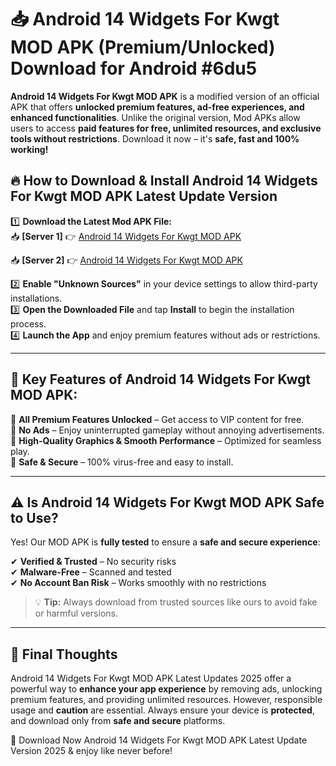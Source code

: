 # 📥 Android 14 Widgets For Kwgt MOD APK (Premium/Unlocked) Download for Android #6du5

**Android 14 Widgets For Kwgt MOD APK** is a modified version of an official APK that offers **unlocked premium features, ad-free experiences, and enhanced functionalities**. Unlike the original version, Mod APKs allow users to access **paid features for free, unlimited resources, and exclusive tools without restrictions**. Download it now – it's **safe, fast and 100% working!**

## 🔥 **How to Download & Install Android 14 Widgets For Kwgt MOD APK Latest Update Version**

1️⃣ **Download the Latest Mod APK File:**  
📥 **[Server 1]** 👉 [Android 14 Widgets For Kwgt MOD APK](https://hapymods.com?title=Android+14+Widgets+For+Kwgt+MOD+APK&ref=6du5)

📥 **[Server 2]** 👉 [Android 14 Widgets For Kwgt MOD APK](https://hapymods.com?title=Android+14+Widgets+For+Kwgt+MOD+APK&ref=6du5)

2️⃣ **Enable "Unknown Sources"** in your device settings to allow third-party installations.  
3️⃣ **Open the Downloaded File** and tap **Install** to begin the installation process.  
4️⃣ **Launch the App** and enjoy premium features without ads or restrictions.

---

## 🌟 **Key Features of Android 14 Widgets For Kwgt MOD APK:**
 
🔽 **All Premium Features Unlocked** – Get access to VIP content for free.  
🔽 **No Ads** – Enjoy uninterrupted gameplay without annoying advertisements.  
🔽 **High-Quality Graphics & Smooth Performance** – Optimized for seamless play.  
🔽 **Safe & Secure** – 100% virus-free and easy to install.  

---

## ⚠️ **Is Android 14 Widgets For Kwgt MOD APK Safe to Use?**

Yes! Our MOD APK is **fully tested** to ensure a **safe and secure experience**:

✔ **Verified & Trusted** – No security risks  
✔ **Malware-Free** – Scanned and tested  
✔ **No Account Ban Risk** – Works smoothly with no restrictions

> 💡 **Tip:** Always download from trusted sources like ours to avoid fake or harmful versions.

---

## 📌 **Final Thoughts**
 
Android 14 Widgets For Kwgt MOD APK Latest Updates 2025 offer a powerful way to **enhance your app experience** by removing ads, unlocking premium features, and providing unlimited resources. However, responsible usage and **caution** are essential. Always ensure your device is **protected**, and download only from **safe and secure** platforms.  

🔽 Download Now Android 14 Widgets For Kwgt MOD APK Latest Update Version 2025 & enjoy like never before!
